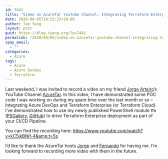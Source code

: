 ```yaml
---
id: 7441
title: 'Video on AzureTar YouTube Channel: Integrating Terraform Enterprise with CI/CD Pipeline'
date: 2020-08-05T18:53:23+10:00
author: Tao Yang
layout: post
guid: https://blog.tyang.org/?p=7441
permalink: /2020/08/05/video-on-azuretar-youtube-channel-integrating-terraform-enterprise-with-ci-cd-pipeline/
spay_email:
  - ""
categories:
  - Azure
tags:
  - Azure
  - Azure DevOps
  - Terraform
---
```

Last weekend, I was invited to record a video on my friend <a href="https://twitter.com/JorgeArteiro">Jorge Arteiro</a>’s YouTube Channel <a href="https://www.youtube.com/channel/UC3FS96NUdoR3DwkaDwiLdRw">AzureTar</a>. In this video, I have demonstrated some POC code I was working on during my spare time over the last month or so – Integrating Azure DevOps and Terraform Enterprise (or Terraform Cloud). I’ve demonstrated how to use my newly published PowerShell module tfe (<a href="https://www.powershellgallery.com/packages/tfe/">PSGallery</a>, <a href="https://github.com/tyconsulting/TerraformEnterprise-PS">GitHub</a>) to drive Terraform Enterprise deployment as part of your CI/CD Pipeline.

You can find the recording here: <a href="https://www.youtube.com/watch?v=kC5ikBNjf-4&amp;t=5s">https://www.youtube.com/watch?v=kC5ikBNjf-4&amp;t=5s</a>

I’d like to thank the AzureTar hosts <a href="https://twitter.com/JorgeArteiro">Jorge</a> and <a href="https://twitter.com/FernandoRolnik">Fernando</a> for having me. I’m looking forward to recording more video with them in the future.